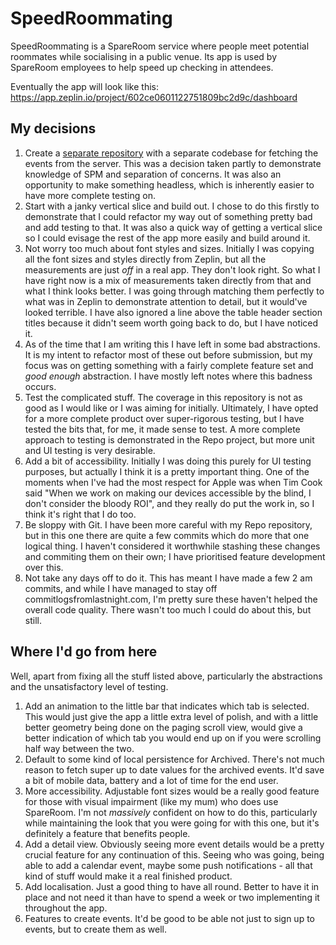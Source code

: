 # SpeedRoommating

SpeedRoommating is a SpareRoom service where people meet potential roommates while socialising in a public venue. Its app is used by SpareRoom employees to help speed up checking in attendees.

Eventually the app will look like this: https://app.zeplin.io/project/602ce0601122751809bc2d9c/dashboard


## My decisions

1. Create a [separate repository](https://github.com/voidstarone/SpareRoomEventRepository) with a separate codebase for fetching the events from the server. 
	This was a decision taken partly to demonstrate knowledge of SPM and separation of concerns. It was also an opportunity to make something headless, which is inherently easier to have more complete testing on.  
2. Start with a janky vertical slice and build out. 
	I chose to do this firstly to demonstrate that I could refactor my way out of something pretty bad and add testing to that. It was also a quick way of getting a vertical slice so I could evisage the rest of the app more easily and build around it.
3. Not worry too much about font styles and sizes.
	Initially I was copying all the font sizes and styles directly from Zeplin, but all the measurements are just _off_ in a real app. They don't look right. So what I have right now is a mix of measurements taken directly from that and what I think looks better. I was going through matching them perfectly to what was in Zeplin to demonstrate attention to detail, but it would've looked terrible. I have also ignored a line above the table header section titles because it didn't seem worth going back to do, but I have noticed it.
4. As of the time that I am writing this I have left in some bad abstractions. 
	It is my intent to refactor most of these out before submission, but my focus was on getting something with a fairly complete feature set and _good enough_ abstraction. I have mostly left notes where this badness occurs.
5. Test the complicated stuff. 
	The coverage in this repository is not as good as I would like or I was aiming for initially. Ultimately, I have opted for a more complete product over super-rigorous testing, but I have tested the bits that, for me, it made sense to test. A more complete approach to testing is demonstrated in the Repo project, but more unit and UI testing is very desirable.
6. Add a bit of accessibility.
	Initially I was doing this purely for UI testing purposes, but actually I think it is a pretty important thing. One of the moments when I've had the most respect for Apple was when Tim Cook said "When we work on making our devices accessible by the blind, I don't consider the bloody ROI", and they really do put the work in, so I think it's right that I do too.
7. Be sloppy with Git.
	I have been more careful with my Repo repository, but in this one there are quite a few commits which do more that one logical thing. I haven't considered it worthwhile stashing these changes and commiting them on their own; I have prioritised feature development over this.
8. Not take any days off to do it.
	This has meant I have made a few 2 am commits, and while I have managed to stay off commitlogsfromlastnight.com, I'm pretty sure these haven't helped the overall code quality. There wasn't too much I could do about this, but still.
	
## Where I'd go from here

Well, apart from fixing all the stuff listed above, particularly the abstractions and the unsatisfactory level of testing.

1. Add an animation to the little bar that indicates which tab is selected.
	This would just give the app a little extra level of polish, and with a little better geometry being done on the paging scroll view, would give a better indication of which tab you would end up on if you were scrolling half way between the two.
2. Default to some kind of local persistence for Archived.
	There's not much reason to fetch super up to date values for the archived events. It'd save a bit of mobile data, battery and a lot of time for the end user.
3. More accessibility.
	Adjustable font sizes would be a really good feature for those with visual impairment (like my mum) who does use SpareRoom. I'm not _massively_ confident on how to do this, particularly while maintaining the look that you were going for with this one, but it's definitely a feature that benefits people.
4. Add a detail view.
	Obviously seeing more event details would be a pretty crucial feature for any continuation of this. Seeing who was going, being able to add a calendar event, maybe some push notifications - all that kind of stuff would make it a real finished product.
5. Add localisation.
	Just a good thing to have all round. Better to have it in place and not need it than have to spend a week or two implementing it throughout the app.
6. Features to create events.
	It'd be good to be able not just to sign up to events, but to create them as well.
